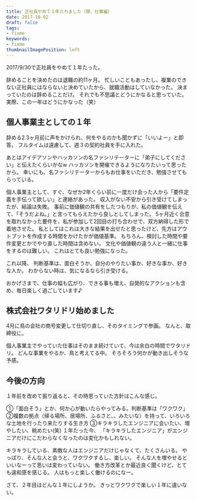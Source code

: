 ```yaml
---
title: 正社員やめて１年たちました（塚、仕事編）
date: 2017-10-02
draft: false
tags:
- fixme
keywords:
- fixme
thumbnailImagePosition: left
---
```

2017/9/30で正社員をやめて１年たった。

辞めることを決めたのは退職の約11ヶ月。
忙しいこともあったし、複業のできない正社員にはならないと決めていたから、就職活動はしていなかった。
決まっていたのは辞めることだけ。
それでも不思議とどうにかなると思っていた。
実際、この一年はどうにかなった（笑）
​
## 個人事業主としての１年
辞める2.3ヶ月前に声をかけられ、何をやるのかも聞かずに「いいよー」と即答。
フルタイムは遠慮して、週３の契約社員を手に入れた。

あとはアイデアソンやハッカソンの名ファシリテーターに「弟子にしてください」と伝えたくらいかなw
ハッカソンを開催できるようになりたいって思ったから。
幸いにも、名ファシリテーターからもお仕事をいただき、勉強させてもらっている。

個人事業主として、すぐ、なぜか2年くらい前に一度だけ会った人から「要件定義を手伝って欲しい」と連絡があった。
収入がない不安から引き受けてしまったが、結論は失敗。
事前に価値観の共有をしたつもりが、私の価値観を伝えて、「そうだよね。」と言ってもらえたから良しとしてしまった。
5ヶ月近く合意を取れなかった要件を、私が参加して2回目の打ち合わせで、双方納得した形で着地させた。
私としてはこれは大きな結果を出せたと思ったけど、先方はアウトプットを作成する時間をかけたかが価値基準。
もちろん、検討した時間や要件変更とかでやり直した時間は含めない。
文化や価値観の違う人と一緒に仕事をするのは難しい。
これはとても良い勉強になった。

これ以降、
判断基準は、面白そうか、自分のやりたい事か、好きな事か、好きな人か。
わからない時は、気になるなら引き受ける。

おかげさまで、仕事の幅も広がり、できる事も増え、自発的なアクションも含め、毎日楽しく過ごしています♪
​
## 株式会社ワタリドリ始めました
4月に鳥の会社の商号変更して仕切り直し、そのタイミングで参画。
なんと、取締役に。

個人事業主でやっていた仕事はそのまま続けていて、今は余白の時間でワタリドリ。
どんな事業をやるか、鳥と考えてる中。
そろそろう何かが動き出しそうな予感。


## 今後の方向
１年前を改めて振り返ると、その時思っていた方針はこんな感じ。

①「面白そう」とか、何か心が動いたらやってみる。判断基準は「ワクワク」
②複数の拠点（帰る場所、居場所、ふるさと、、みたいな）を持って、いろいろな土地を行ったり来たりする生き方
③キラキラしたエンジニアに会いたい、増やしたい、眺めたい(笑)
​
１年たった今、
「キラキラしたエンジニア」がエンジニアだけにこだわらなくなったのは変化かもしれない。

キラキラしている、素敵な人はエンジニアだけじゃなくて、たくさんいる。
やっぱり、そんな人と会うと、ワクワクするし、楽しい。
そんな人を増やせるといいなーって思いは変わっていない。
​
働き方改革とか最近良く聞くけど、とても違和感を感じる。
人はもっと楽しく働けるのになー。

さて、２年目はどんな１年にしようか。
きっとワクワクで楽しい１年に違いない。
​